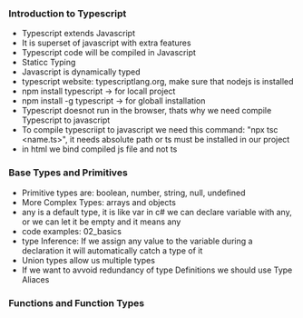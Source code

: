 ### Introduction to Typescript
- Typescript extends Javascript
- It is superset of javascript with extra features
- Typescript code will be compiled in Javascript
- Staticc Typing
- Javascript is dynamically typed
- typescript website: typescriptlang.org, make sure that nodejs is installed
- npm install typescript -> for locall project
- npm install -g typescript -> for globall installation
- Typescript doesnot run in the browser, thats why we need compile Typescript to javascript
- To compile typescriipt to javascript we need this command: "npx tsc <name.ts>", it needs absolute path or ts must be installed in our project
- in html we bind compiled js file and not ts



### Base Types and Primitives
- Primitive types are: boolean, number, string, null, undefined  
- More Complex Types: arrays and objects
- any is a default type, it is like var in c# we can declare variable with any, or we can let it be empty and it means any
- code examples: 02_basics
- type Inference: If we assign any value to the variable during a declaration it will automatically catch a type of it
- Union types allow us multiple types
- If we want to avvoid redundancy of type Definitions we should use Type Aliaces

### Functions and Function Types
